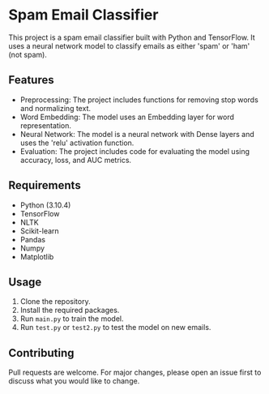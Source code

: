 # Spam Email Classifier

This project is a spam email classifier built with Python and TensorFlow. It uses a neural network model to classify emails as either 'spam' or 'ham' (not spam).

## Features

- Preprocessing: The project includes functions for removing stop words and normalizing text.
- Word Embedding: The model uses an Embedding layer for word representation.
- Neural Network: The model is a neural network with Dense layers and uses the 'relu' activation function.
- Evaluation: The project includes code for evaluating the model using accuracy, loss, and AUC metrics.

## Requirements

- Python (3.10.4)
- TensorFlow
- NLTK
- Scikit-learn
- Pandas
- Numpy
- Matplotlib

## Usage

1. Clone the repository.
2. Install the required packages.
3. Run `main.py` to train the model.
4. Run `test.py` or `test2.py` to test the model on new emails.

## Contributing

Pull requests are welcome. For major changes, please open an issue first to discuss what you would like to change.
